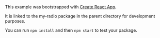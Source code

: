 This example was bootstrapped with [Create React App](https://github.com/facebook/create-react-app).

It is linked to the my-radio package in the parent directory for development purposes.

You can run `npm install` and then `npm start` to test your package.
